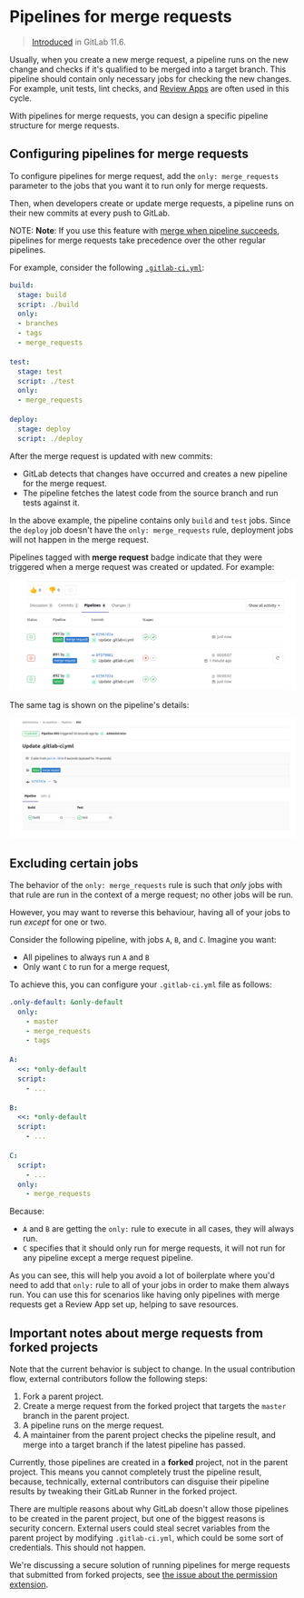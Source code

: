 # Pipelines for merge requests

> [Introduced](https://gitlab.com/gitlab-org/gitlab-ce/issues/15310) in GitLab 11.6.

Usually, when you create a new merge request, a pipeline runs on the
new change and checks if it's qualified to be merged into a target branch. This
pipeline should contain only necessary jobs for checking the new changes.
For example, unit tests, lint checks, and [Review Apps](../review_apps/index.md)
are often used in this cycle.

With pipelines for merge requests, you can design a specific pipeline structure
for merge requests.

## Configuring pipelines for merge requests

To configure pipelines for merge request, add the `only: merge_requests` parameter to
the jobs that you want it to run only for merge requests.

Then, when developers create or update merge requests, a pipeline runs on
their new commits at every push to GitLab.

NOTE: **Note**:
If you use this feature with [merge when pipeline succeeds](../../user/project/merge_requests/merge_when_pipeline_succeeds.md),
pipelines for merge requests take precedence over the other regular pipelines.

For example, consider the following [`.gitlab-ci.yml`](../yaml/README.md):

```yaml
build:
  stage: build
  script: ./build
  only:
  - branches
  - tags
  - merge_requests

test:
  stage: test
  script: ./test
  only:
  - merge_requests

deploy:
  stage: deploy
  script: ./deploy
```

After the merge request is updated with new commits:

- GitLab detects that changes have occurred and creates a new pipeline for the merge request.
- The pipeline fetches the latest code from the source branch and run tests against it.

In the above example, the pipeline contains only `build` and `test` jobs.
Since the `deploy` job doesn't have the `only: merge_requests` rule,
deployment jobs will not happen in the merge request.

Pipelines tagged with **merge request** badge indicate that they were triggered
when a merge request was created or updated. For example:

![Merge request page](img/merge_request.png)

The same tag is shown on the pipeline's details:

![Pipeline's details](img/pipeline_detail.png)

## Excluding certain jobs

The behavior of the `only: merge_requests` rule is such that _only_ jobs with
that rule are run in the context of a merge request; no other jobs will be run.

However, you may want to reverse this behaviour, having all of your jobs to run _except_
for one or two.

Consider the following pipeline, with jobs `A`, `B`, and `C`. Imagine you want:

- All pipelines to always run `A` and `B`
- Only want `C` to run for a merge request,

To achieve this, you can configure your `.gitlab-ci.yml` file as follows:

``` yaml
.only-default: &only-default
  only:
    - master
    - merge_requests
    - tags

A:
  <<: *only-default
  script:
    - ...

B:
  <<: *only-default
  script:
    - ...

C:
  script:
    - ...
  only:
    - merge_requests
```

Because:

- `A` and `B` are getting the `only:` rule to execute in all cases, they will always run.
- `C` specifies that it should only run for merge requests, it will not run for any pipeline
  except a merge request pipeline.

As you can see, this will help you avoid a lot of boilerplate where you'd need
to add that `only:` rule to all of your jobs in order to make them always run. You
can use this for scenarios like having only pipelines with merge requests get a
Review App set up, helping to save resources.

## Important notes about merge requests from forked projects

Note that the current behavior is subject to change. In the usual contribution
flow, external contributors follow the following steps:

1. Fork a parent project.
1. Create a merge request from the forked project that targets the `master` branch
   in the parent project.
1. A pipeline runs on the merge request.
1. A maintainer from the parent project checks the pipeline result, and merge
   into a target branch if the latest pipeline has passed.

Currently, those pipelines are created in a **forked** project, not in the
parent project. This means you cannot completely trust the pipeline result,
because, technically, external contributors can disguise their pipeline results
by tweaking their GitLab Runner in the forked project.

There are multiple reasons about why GitLab doesn't allow those pipelines to be
created in the parent project, but one of the biggest reasons is security concern.
External users could steal secret variables from the parent project by modifying
`.gitlab-ci.yml`, which could be some sort of credentials. This should not happen.

We're discussing a secure solution of running pipelines for merge requests
that submitted from forked projects,
see [the issue about the permission extension](https://gitlab.com/gitlab-org/gitlab-ce/issues/23902).
